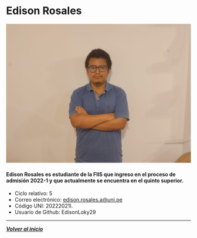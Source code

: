 # Edison Rosales
![Foto](Edison.jpeg)
#### Edison Rosales es estudiante de la FIIS que ingreso en el proceso de admisión 2022-1 y que actualmente se encuentra en el quinto superior.
- Ciclo relativo: 5
- Correo electrónico: edison.rosales.a@uni.pe
- Código UNI: 20222021I.
- Usuario de Github: EdisonLoky29
---
***[Volver al inicio](../../README.md)***